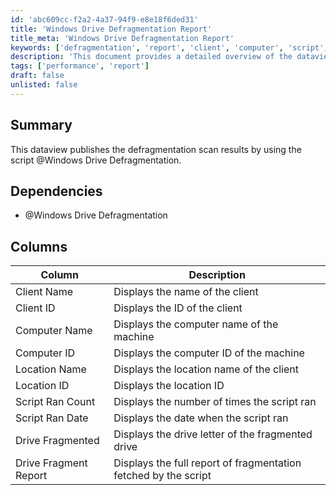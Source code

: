 ```yaml
---
id: 'abc609cc-f2a2-4a37-94f9-e8e18f6ded31'
title: 'Windows Drive Defragmentation Report'
title_meta: 'Windows Drive Defragmentation Report'
keywords: ['defragmentation', 'report', 'client', 'computer', 'script', 'location', 'drive']
description: 'This document provides a detailed overview of the dataview that publishes the defragmentation scan results using a specific script. It outlines the dependencies, the columns included in the report, and the information displayed for each client and computer.'
tags: ['performance', 'report']
draft: false
unlisted: false
---
```


## Summary

This dataview publishes the defragmentation scan results by using the script @Windows Drive Defragmentation.

## Dependencies

- @Windows Drive Defragmentation

## Columns

| Column                | Description                                             |
|----------------------|---------------------------------------------------------|
| Client Name          | Displays the name of the client                         |
| Client ID            | Displays the ID of the client                           |
| Computer Name        | Displays the computer name of the machine               |
| Computer ID          | Displays the computer ID of the machine                 |
| Location Name        | Displays the location name of the client                |
| Location ID          | Displays the location ID                                 |
| Script Ran Count     | Displays the number of times the script ran             |
| Script Ran Date      | Displays the date when the script ran                   |
| Drive Fragmented     | Displays the drive letter of the fragmented drive       |
| Drive Fragment Report | Displays the full report of fragmentation fetched by the script |

